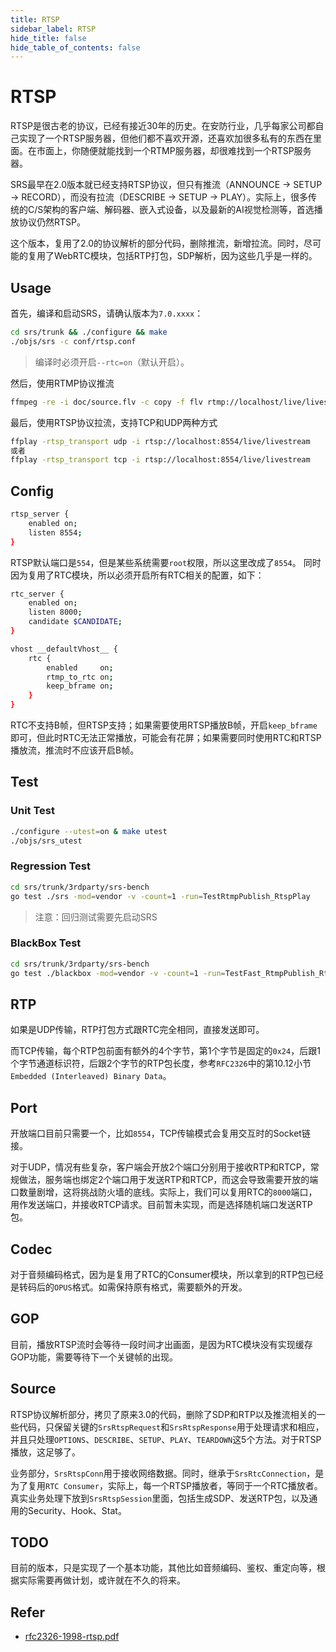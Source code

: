 ```yaml
---
title: RTSP
sidebar_label: RTSP
hide_title: false
hide_table_of_contents: false
---
```


# RTSP

RTSP是很古老的协议，已经有接近30年的历史。在安防行业，几乎每家公司都自己实现了一个RTSP服务器，但他们都不喜欢开源，还喜欢加很多私有的东西在里面。在市面上，你随便就能找到一个RTMP服务器，却很难找到一个RTSP服务器。

SRS最早在2.0版本就已经支持RTSP协议，但只有推流（ANNOUNCE → SETUP → RECORD），而没有拉流（DESCRIBE → SETUP → PLAY）。实际上，很多传统的C/S架构的客户端、解码器、嵌入式设备，以及最新的AI视觉检测等，首选播放协议仍然RTSP。

这个版本，复用了2.0的协议解析的部分代码，删除推流，新增拉流。同时，尽可能的复用了WebRTC模块，包括RTP打包，SDP解析，因为这些几乎是一样的。

## Usage

首先，编译和启动SRS，请确认版本为`7.0.xxxx`：

```bash
cd srs/trunk && ./configure && make
./objs/srs -c conf/rtsp.conf
```
> 编译时必须开启`--rtc=on`（默认开启）。

然后，使用RTMP协议推流

```bash
ffmpeg -re -i doc/source.flv -c copy -f flv rtmp://localhost/live/livestream
```

最后，使用RTSP协议拉流，支持TCP和UDP两种方式

```bash
ffplay -rtsp_transport udp -i rtsp://localhost:8554/live/livestream
或者
ffplay -rtsp_transport tcp -i rtsp://localhost:8554/live/livestream
```

## Config

```bash
rtsp_server {
    enabled on;
    listen 8554;
}
```
RTSP默认端口是`554`，但是某些系统需要`root`权限，所以这里改成了`8554`。
同时因为复用了RTC模块，所以必须开启所有RTC相关的配置，如下：

```bash
rtc_server {
    enabled on;
    listen 8000;
    candidate $CANDIDATE;
}

vhost __defaultVhost__ {
    rtc {
        enabled     on;
        rtmp_to_rtc on;
        keep_bframe on;
    }
}
```

RTC不支持B帧，但RTSP支持；如果需要使用RTSP播放B帧，开启`keep_bframe`即可，但此时RTC无法正常播放，可能会有花屏；如果需要同时使用RTC和RTSP播放流，推流时不应该开启B帧。

## Test

### Unit Test

```bash
./configure --utest=on & make utest
./objs/srs_utest
```

### Regression Test

```bash
cd srs/trunk/3rdparty/srs-bench
go test ./srs -mod=vendor -v -count=1 -run=TestRtmpPublish_RtspPlay
```
> 注意：回归测试需要先启动SRS

### BlackBox Test

```bash
cd srs/trunk/3rdparty/srs-bench
go test ./blackbox -mod=vendor -v -count=1 -run=TestFast_RtmpPublish_RtspPlay_Basic
```

## RTP

如果是UDP传输，RTP打包方式跟RTC完全相同，直接发送即可。

而TCP传输，每个RTP包前面有额外的4个字节，第1个字节是固定的`0x24`，后跟1个字节通道标识符，后跟2个字节的RTP包长度，参考`RFC2326`中的第10.12小节`Embedded (Interleaved) Binary Data`。

## Port

开放端口目前只需要一个，比如`8554`，TCP传输模式会复用交互时的Socket链接。

对于UDP，情况有些复杂，客户端会开放2个端口分别用于接收RTP和RTCP，常规做法，服务端也绑定2个端口用于发送RTP和RTCP，而这会导致需要开放的端口数量剧增，这将挑战防火墙的底线。实际上，我们可以复用RTC的`8000`端口，用作发送端口，并接收RTCP请求。目前暂未实现，而是选择随机端口发送RTP包。

## Codec

对于音频编码格式，因为是复用了RTC的Consumer模块，所以拿到的RTP包已经是转码后的`OPUS`格式。如需保持原有格式，需要额外的开发。

## GOP

目前，播放RTSP流时会等待一段时间才出画面，是因为RTC模块没有实现缓存GOP功能，需要等待下一个关键帧的出现。

## Source

RTSP协议解析部分，拷贝了原来3.0的代码，删除了SDP和RTP以及推流相关的一些代码，只保留关键的`SrsRtspRequest`和`SrsRtspResponse`用于处理请求和相应，并且只处理`OPTIONS`、`DESCRIBE`、`SETUP`、`PLAY`、`TEARDOWN`这5个方法。对于RTSP播放，这足够了。

业务部分，`SrsRtspConn`用于接收网络数据。同时，继承于`SrsRtcConnection`，是为了复用`RTC Consumer`，实际上，每一个RTSP播放者，等同于一个RTC播放者。真实业务处理下放到`SrsRtspSession`里面，包括生成SDP、发送RTP包，以及通用的Security、Hook、Stat。

## TODO

目前的版本，只是实现了一个基本功能，其他比如音频编码、鉴权、重定向等，根据实际需要再做计划，或许就在不久的将来。


## Refer

- [rfc2326-1998-rtsp.pdf](https://ossrs.net/lts/zh-cn/assets/files/rfc2326-1998-rtsp-12b5cccfcac4f911bfab96c8f57b0bf9.pdf)